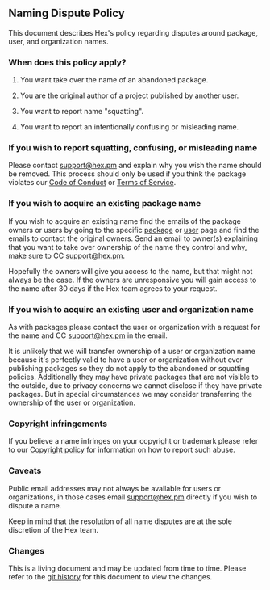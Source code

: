 ## Naming Dispute Policy

This document describes Hex's policy regarding disputes around package, user, and organization names.

### When does this policy apply?

1. You want take over the name of an abandoned package.

2. You are the original author of a project published by another user.

3. You want to report name "squatting".

4. You want to report an intentionally confusing or misleading name.

### If you wish to report squatting, confusing, or misleading name

Please contact [support@hex.pm](mailto:support@hex.pm) and explain why you wish the name should be removed. This process should only be used if you think the package violates our [Code of Conduct](/policies/codeofconduct) or [Terms of Service](/policies/termsofservice).

### If you wish to acquire an existing package name

If you wish to acquire an existing name find the emails of the package owners or users by going to the specific [package](/packages/ecto) or [user](/users/ericmj) page and find the emails to contact the original owners. Send an email to owner(s) explaining that you want to take over ownership of the name they control and why, make sure to CC [support@hex.pm](mailto:support@hex.pm).

Hopefully the owners will give you access to the name, but that might not always be the case. If the owners are unresponsive you will gain access to the name after 30 days if the Hex team agrees to your request.

### If you wish to acquire an existing user and organization name

As with packages please contact the user or organization with a request for the name and CC [support@hex.pm](mailto:support@hex.pm) in the email.

It is unlikely that we will transfer ownership of a user or organization name because it's perfectly valid to have a user or organization without ever publishing packages so they do not apply to the abandoned or squatting policies. Additionally they may have private packages that are not visible to the outside, due to privacy concerns we cannot disclose if they have private packages. But in special circumstances we may consider transferring the ownership of the user or organization.

### Copyright infringements

If you believe a name infringes on your copyright or trademark please refer to our [Copyright policy](/policies/copyright) for information on how to report such abuse.

### Caveats

Public email addresses may not always be available for users or organizations, in those cases email [support@hex.pm](mailto:support@hex.pm) directly if you wish to dispute a name.

Keep in mind that the resolution of all name disputes are at the sole discretion of the Hex team.

### Changes

This is a living document and may be updated from time to time. Please refer to the [git history](https://github.com/hexpm/hexpm/blob/master/lib/hexpm/web/templates/policy/dispute.html.md) for this document to view the changes.

